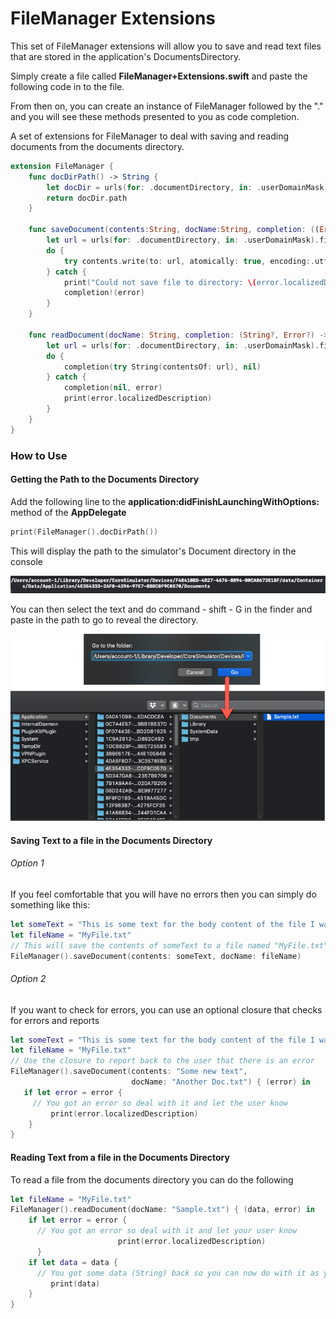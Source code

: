 # FileManager Extensions

This set of FileManager extensions will allow you to save and read text files that are stored in the application's DocumentsDirectory.

Simply create a file called **FileManager+Extensions.swift** and paste the following code in to the file.

From then on, you can create an instance of FileManager followed by the "." and you will see these methods presented to you as code completion.



A set of extensions for FileManager to deal with saving and reading documents from the documents directory.

```swift
extension FileManager {
    func docDirPath() -> String {
        let docDir = urls(for: .documentDirectory, in: .userDomainMask).first!
        return docDir.path
    }
    
    func saveDocument(contents:String, docName:String, completion: ((Error?) -> Void)? = nil) {
        let url = urls(for: .documentDirectory, in: .userDomainMask).first!.appendingPathComponent(docName)
        do {
            try contents.write(to: url, atomically: true, encoding:.utf8)
        } catch {
            print("Could not save file to directory: \(error.localizedDescription)")
            completion!(error)
        }
    }
    
    func readDocument(docName: String, completion: (String?, Error?) -> Void) {
        let url = urls(for: .documentDirectory, in: .userDomainMask).first!.appendingPathComponent(docName)
        do {
            completion(try String(contentsOf: url), nil)
        } catch {
            completion(nil, error)
            print(error.localizedDescription)
        }
    }
}
```

### How to Use

#### Getting the Path to the Documents Directory

Add the following line to the **application:didFinishLaunchingWithOptions:** method of the **AppDelegate**

```swift
print(FileManager().docDirPath())
```

This will display the path to the simulator's Document directory in the console

![image-20191130140051033](image-20191130140051033.png)

You can then select the text and do command - shift - G in the finder and paste in the path to go to reveal the directory.

![image-20191130140330466](image-20191130140330466.png)

#### Saving Text to a file in the Documents Directory

###### Option 1

If you feel comfortable that you will have no errors then you can simply do something like this:

```Swift
let someText = "This is some text for the body content of the file I want to save"
let fileName = "MyFile.txt"
// This will save the contents of someText to a file named "MyFile.txt"
FileManager().saveDocument(contents: someText, docName: fileName)
```

###### Option 2

If you want to check for errors, you can use an optional closure that checks for errors and reports

```swift
let someText = "This is some text for the body content of the file I want to save"
let fileName = "MyFile.txt"
// Use the closure to report back to the user that there is an error
FileManager().saveDocument(contents: "Some new text",
                           docName: "Another Doc.txt") { (error) in
   if let error = error {
     // You got an error so deal with it and let the user know
         print(error.localizedDescription)
    }
}
```

#### Reading Text from a file in the Documents Directory

To read a file from the documents directory you can do the following

```swift
let fileName = "MyFile.txt"
FileManager().readDocument(docName: "Sample.txt") { (data, error) in
    if let error = error {
      // You got an error so deal with it and let your user know
                        print(error.localizedDescription)
      }
    if let data = data {
      // You got some data (String) back so you can now do with it as you please
         print(data)
    }
}
```

